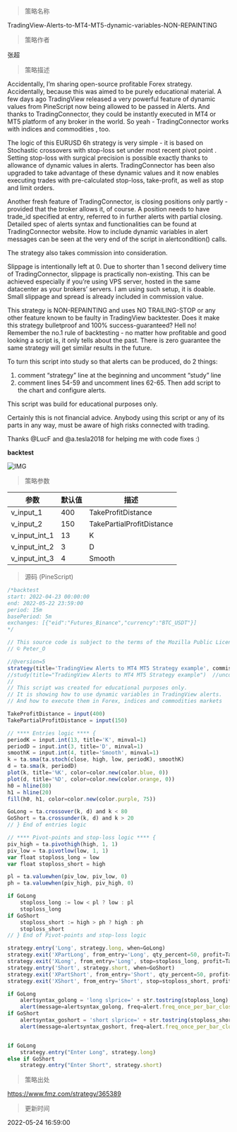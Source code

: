 
> 策略名称

TradingView-Alerts-to-MT4-MT5-dynamic-variables-NON-REPAINTING

> 策略作者

张超

> 策略描述

Accidentally, I’m sharing open-source profitable Forex strategy. Accidentally, because this was aimed to be purely educational material. A few days ago TradingView released a very powerful feature of dynamic values from PineScript now being allowed to be passed in Alerts. And thanks to TradingConnector, they could be instantly executed in MT4 or MT5 platform of any broker in the world. So yeah - TradingConnector works with indices and commodities , too.

The logic of this EURUSD 6h strategy is very simple - it is based on Stochastic crossovers with stop-loss set under most recent pivot point . Setting stop-loss with surgical precision is possible exactly thanks to allowance of dynamic values in alerts. TradingConnector has been also upgraded to take advantage of these dynamic values and it now enables executing trades with pre-calculated stop-loss, take-profit, as well as stop and limit orders.

Another fresh feature of TradingConnector, is closing positions only partly - provided that the broker allows it, of course. A position needs to have trade_id specified at entry, referred to in further alerts with partial closing. Detailed spec of alerts syntax and functionalities can be found at TradingConnector website. How to include dynamic variables in alert messages can be seen at the very end of the script in alertcondition() calls.

The strategy also takes commission into consideration.

Slippage is intentionally left at 0. Due to shorter than 1 second delivery time of TradingConnector, slippage is practically non-existing. This can be achieved especially if you’re using VPS server, hosted in the same datacenter as your brokers’ servers. I am using such setup, it is doable. Small slippage and spread is already included in commission value.

This strategy is NON-REPAINTING and uses NO TRAILING-STOP or any other feature known to be faulty in TradingView backtester. Does it make this strategy bulletproof and 100% success-guaranteed? Hell no! Remember the no.1 rule of backtesting - no matter how profitable and good looking a script is, it only tells about the past. There is zero guarantee the same strategy will get similar results in the future.

To turn this script into study so that alerts can be produced, do 2 things:
1. comment “strategy” line at the beginning and uncomment “study” line
2. comment lines 54-59 and uncomment lines 62-65.
Then add script to the chart and configure alerts.

This script was build for educational purposes only.

Certainly this is not financial advice. Anybody using this script or any of its parts in any way, must be aware of high risks connected with trading.

Thanks @LucF and @a.tesla2018 for helping me with code fixes :)

**backtest**

 ![IMG](https://www.fmz.com/upload/asset/c1704916f81332fd29.png) 

> 策略参数



|参数|默认值|描述|
|----|----|----|
|v_input_1|400|TakeProfitDistance|
|v_input_2|150|TakePartialProfitDistance|
|v_input_int_1|13|K|
|v_input_int_2|3|D|
|v_input_int_3|4|Smooth|


> 源码 (PineScript)

``` javascript
/*backtest
start: 2022-04-23 00:00:00
end: 2022-05-22 23:59:00
period: 15m
basePeriod: 5m
exchanges: [{"eid":"Futures_Binance","currency":"BTC_USDT"}]
*/

// This source code is subject to the terms of the Mozilla Public License 2.0 at https://mozilla.org/MPL/2.0/
// © Peter_O

//@version=5
strategy(title='TradingView Alerts to MT4 MT5 Strategy example', commission_type=strategy.commission.cash_per_order, commission_value=0.00003, overlay=false, default_qty_value=100000, initial_capital=1000)
//study(title="TradingView Alerts to MT4 MT5 Strategy example")  //uncomment this line and comment previous one to make it a study producing alerts
//
// This script was created for educational purposes only.
// It is showing how to use dynamic variables in TradingView alerts.
// And how to execute them in Forex, indices and commodities markets

TakeProfitDistance = input(400)
TakePartialProfitDistance = input(150)

// **** Entries logic **** {
periodK = input.int(13, title='K', minval=1)
periodD = input.int(3, title='D', minval=1)
smoothK = input.int(4, title='Smooth', minval=1)
k = ta.sma(ta.stoch(close, high, low, periodK), smoothK)
d = ta.sma(k, periodD)
plot(k, title='%K', color=color.new(color.blue, 0))
plot(d, title='%D', color=color.new(color.orange, 0))
h0 = hline(80)
h1 = hline(20)
fill(h0, h1, color=color.new(color.purple, 75))

GoLong = ta.crossover(k, d) and k < 80
GoShort = ta.crossunder(k, d) and k > 20
// } End of entries logic

// **** Pivot-points and stop-loss logic **** {
piv_high = ta.pivothigh(high, 1, 1)
piv_low = ta.pivotlow(low, 1, 1)
var float stoploss_long = low
var float stoploss_short = high

pl = ta.valuewhen(piv_low, piv_low, 0)
ph = ta.valuewhen(piv_high, piv_high, 0)

if GoLong
    stoploss_long := low < pl ? low : pl
    stoploss_long
if GoShort
    stoploss_short := high > ph ? high : ph
    stoploss_short
// } End of Pivot-points and stop-loss logic

strategy.entry('Long', strategy.long, when=GoLong)
strategy.exit('XPartLong', from_entry='Long', qty_percent=50, profit=TakePartialProfitDistance)
strategy.exit('XLong', from_entry='Long', stop=stoploss_long, profit=TakeProfitDistance)
strategy.entry('Short', strategy.short, when=GoShort)
strategy.exit('XPartShort', from_entry='Short', qty_percent=50, profit=TakePartialProfitDistance)
strategy.exit('XShort', from_entry='Short', stop=stoploss_short, profit=TakeProfitDistance)

if GoLong
    alertsyntax_golong = 'long slprice=' + str.tostring(stoploss_long) + ' tp1=' + str.tostring(TakePartialProfitDistance) + ' part1=0.5 tp=' + str.tostring(TakeProfitDistance)
    alert(message=alertsyntax_golong, freq=alert.freq_once_per_bar_close)
if GoShort
    alertsyntax_goshort = 'short slprice=' + str.tostring(stoploss_short) + ' tp1=' + str.tostring(TakePartialProfitDistance) + ' part1=0.5 tp=' + str.tostring(TakeProfitDistance)
    alert(message=alertsyntax_goshort, freq=alert.freq_once_per_bar_close)


if GoLong
    strategy.entry("Enter Long", strategy.long)
else if GoShort
    strategy.entry("Enter Short", strategy.short)
```

> 策略出处

https://www.fmz.com/strategy/365389

> 更新时间

2022-05-24 16:59:00
